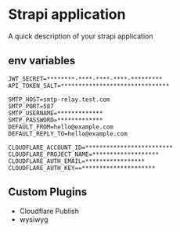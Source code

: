 # Strapi application

A quick description of your strapi application

## env variables
```
JWT_SECRET=********-****-****-****-*********
API_TOKEN_SALT=*******************************

SMTP_HOST=smtp-relay.test.com
SMTP_PORT=587
SMTP_USERNAME=*************
SMTP_PASSWORD=*************
DEFAULT_FROM=hello@example.com
DEFAULT_REPLY_TO=hello@example.com

CLOUDFLARE_ACCOUNT_ID=*************************
CLOUDFLARE_PROJECT_NAME=*******************
CLOUDFLARE_AUTH_EMAIL=*****************
CLOUDFLARE_AUTH_KEY==*********************
```

## Custom Plugins
- Cloudflare Publish
- wysiwyg